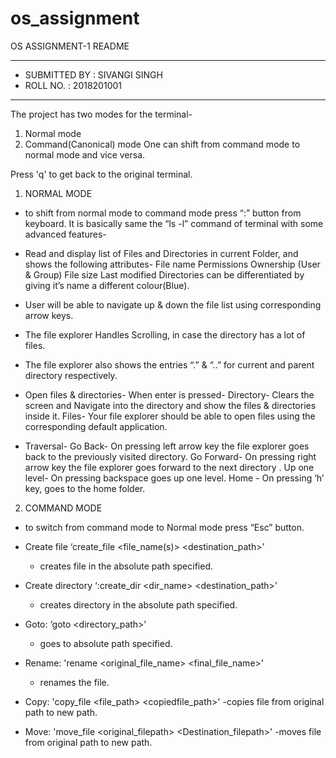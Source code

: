 # os_assignment
OS ASSIGNMENT-1 README

-----------------------------------------------------------------------------------------------------------
- SUBMITTED BY : SIVANGI SINGH
- ROLL NO. : 2018201001

-----------------------------------------------------------------------------------------------------------


The project has two modes for the terminal-
1. Normal mode
2. Command(Canonical) mode
 One can shift from command mode to normal mode and vice versa.
 
Press 'q' to get back to the original terminal.

1. NORMAL MODE

* to shift from normal mode to command mode press “:” button from keyboard.
 It is basically same the “ls -l” command of terminal with some advanced features-

* Read and display list of Files and Directories in current Folder, and shows the following attributes-
	File name
	Permissions
	Ownership (User & Group)
	File size
	Last modified
  Directories can be differentiated by giving it’s name a different colour(Blue).

* User will be able to navigate up & down the file list using corresponding arrow keys.

* The file explorer Handles Scrolling, in case the directory has a lot of files.

* The file explorer also shows the entries “.” & “..” for current and parent directory respectively.

* Open files & directories-  When enter is pressed-
	Directory- Clears the screen and Navigate into the directory and
	show the files & directories inside it.
	Files- Your file explorer should be able to open files using the corresponding 	default application.

* Traversal-
	Go Back- On pressing left arrow key the file explorer goes back to the	previously visited directory.
	Go Forward- On pressing right arrow key the file explorer goes forward to the 	next directory .
	Up one level- On pressing backspace goes up one level.
	Home - On pressing ‘h’ key, goes to the home folder.

2. COMMAND MODE

* to switch from command mode to Normal mode  press “Esc” button.

* Create file ‘create_file <file_name(s)> <destination_path>’
	- creates file in the absolute path specified.

* Create directory ‘:create_dir <dir_name> <destination_path>’
	- creates directory in the absolute path specified.

* Goto: ‘goto <directory_path>’
	- goes to absolute path specified.

* Rename: 'rename <original_file_name> <final_file_name>'
	- renames the file.

* Copy: 'copy_file <file_path> <copiedfile_path>'
	-copies file from original path to new path.

* Move: 'move_file <original_filepath> <Destination_filepath>'
	-moves file from original path to new path.

